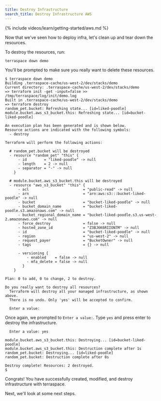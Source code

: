 ```yaml
---
title: Destroy Infrastructure
search_title: Destroy Infrastructure AWS
---
```


{% include videos/learn/getting-started/aws.md %}

Now that we've seen how to deploy infra, let's clean up and tear down the resources.

To destroy the resources, run:

    terraspace down demo

You'll be prompted to make sure you really want to delete these resources.

    $ terraspace down demo
    Building .terraspace-cache/us-west-2/dev/stacks/demo
    Current directory: .terraspace-cache/us-west-2/dev/stacks/demo
    => terraform init -get -input=false >> /tmp/terraspace/log/init/demo.log
    Built in .terraspace-cache/us-west-2/dev/stacks/demo
    => terraform destroy
    random_pet.bucket: Refreshing state... [id=liked-poodle]
    module.bucket.aws_s3_bucket.this: Refreshing state... [id=bucket-liked-poodle]

    An execution plan has been generated and is shown below.
    Resource actions are indicated with the following symbols:
      - destroy

    Terraform will perform the following actions:

      # random_pet.bucket will be destroyed
      - resource "random_pet" "this" {
          - id        = "liked-poodle" -> null
          - length    = 2 -> null
          - separator = "-" -> null
        }

      # module.bucket.aws_s3_bucket.this will be destroyed
      - resource "aws_s3_bucket" "this" {
          - acl                         = "public-read" -> null
          - arn                         = "arn:aws:s3:::bucket-liked-poodle" -> null
          - bucket                      = "bucket-liked-poodle" -> null
          - bucket_domain_name          = "bucket-liked-poodle.s3.amazonaws.com" -> null
          - bucket_regional_domain_name = "bucket-liked-poodle.s3.us-west-2.amazonaws.com" -> null
          - force_destroy               = false -> null
          - hosted_zone_id              = "Z3BJ6K6RIION7M" -> null
          - id                          = "bucket-liked-poodle" -> null
          - region                      = "us-west-2" -> null
          - request_payer               = "BucketOwner" -> null
          - tags                        = {} -> null

          - versioning {
              - enabled    = false -> null
              - mfa_delete = false -> null
            }
        }

    Plan: 0 to add, 0 to change, 2 to destroy.

    Do you really want to destroy all resources?
      Terraform will destroy all your managed infrastructure, as shown above.
      There is no undo. Only 'yes' will be accepted to confirm.

      Enter a value:

Once again, we prompted to `Enter a value:`. Type `yes` and press enter to destroy the infrastructure.

      Enter a value: yes

    module.bucket.aws_s3_bucket.this: Destroying... [id=bucket-liked-poodle]
    module.bucket.aws_s3_bucket.this: Destruction complete after 1s
    random_pet.bucket: Destroying... [id=liked-poodle]
    random_pet.bucket: Destruction complete after 0s

    Destroy complete! Resources: 2 destroyed.
    $

Congrats! You have successfully created, modified, and destroy infrastructure with terraspace.

Next, we'll look at some next steps.
